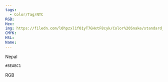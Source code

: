 ```yaml
---
tags:
  - Color/Tag/NTC
RGB:
Hex:
img: https://filedn.com/l0hpzxl1f01yT7GHxtF8cyk/Color%20Snake/standard_csv_to_svg/8EABC1.svg
CMYK:
HSL:
Name:
---
```

Nepal
```palette
#8EABC1
```
RGB
